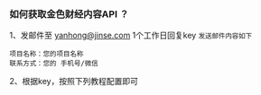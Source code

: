### 如何获取金色财经内容API ？

1、发邮件至 yanhong@jinse.com 1个工作日回复key
`发送邮件内容如下`
```
项目名称：您的项目名称
联系方式：您的 手机号/微信
```
2、根据key，按照下列教程配置即可
